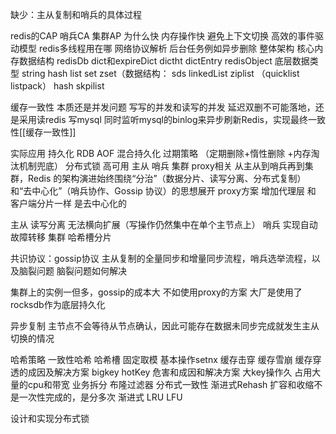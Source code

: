 缺少：主从复制和哨兵的具体过程


redis的CAP 哨兵CA 集群AP
为什么快  内存操作快 避免上下文切换 高效的事件驱动模型
redis多线程用在哪  网络协议解析 后台任务例如异步删除
整体架构 
核心内存数据结构 redisDb dict和expireDict dictht dictEntry redisObject
底层数据类型 string hash list set zset（数据结构： sds linkedList ziplist （quicklist listpack） hash skpilist

缓存一致性 本质还是并发问题 写写的并发和读写的并发
延迟双删不可能落地，还是采用读redis 写mysql 同时监听mysql的binlog来异步刷新Redis，实现最终一致性[[缓存一致性]]



实际应用 
持久化 RDB AOF 混合持久化
过期策略 （定期删除+惰性删除 +内存淘汰机制兜底）
分布式锁
高可用 主从 哨兵 集群  proxy相关
从主从到哨兵再到集群，Redis 的架构演进始终围绕“分治”（数据分片、读写分离、分布式复制）和“去中心化”（哨兵协作、Gossip 协议）的思想展开
proxy方案 增加代理层 和 客户端分片一样 是去中心化的

主从 读写分离 无法横向扩展（写操作仍然集中在单个主节点上）
哨兵 实现自动故障转移
集群 哈希槽分片

共识协议：gossip协议  主从复制的全量同步和增量同步流程，哨兵选举流程，以及脑裂问题 脑裂问题如何解决 




集群上的实例一但多，gossip的成本大  不如使用proxy的方案
大厂是使用了rocksdb作为底层持久化

异步复制 主节点不会等待从节点确认，因此可能存在数据未同步完成就发生主从切换的情况

哈希策略 一致性哈希 哈希槽 固定取模 
基本操作setnx
缓存击穿 缓存雪崩 缓存穿透的成因及解决方案 
bigkey hotKey 危害和成因和解决方案 大key操作久 占用大量的cpu和带宽 业务拆分 
布隆过滤器
分布式一致性 
渐进式Rehash 扩容和收缩不是一次性完成的，是分多次 渐进式
LRU LFU

设计和实现分布式锁
